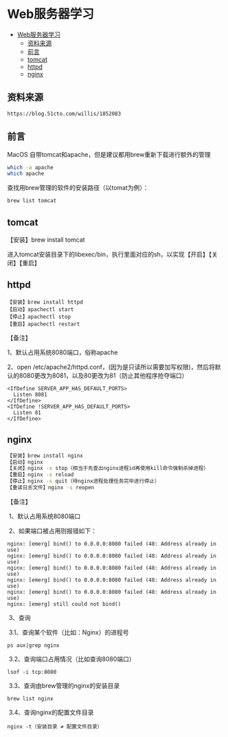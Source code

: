 # Web服务器学习

- [Web服务器学习](#web服务器学习)
  - [资料来源](#资料来源)
  - [前言](#前言)
  - [tomcat](#tomcat)
  - [httpd](#httpd)
  - [nginx](#nginx)

## 资料来源

```
https://blog.51cto.com/willis/1852083
```

## 前言

MacOS 自带tomcat和apache，但是建议都用brew重新下载进行额外的管理

```bash
which -a apache
which apache
```

查找用brew管理的软件的安装路径（以tomat为例）：

```bash
brew list tomcat
```

## tomcat

【安装】brew install tomcat

进入tomcat安装目录下的libexec/bin，执行里面对应的sh，以实现【开启】【关闭】【重启】

## httpd

```
【安装】brew install httpd
【启动】apachectl start
【停止】apachectl stop   
【重启】apachectl restart
```

【备注】

1、默认占用系统8080端口，俗称apache

2、open /etc/apache2/httpd.conf，(因为是只读所以需要加写权限)，然后将默认的8080更改为8081，以及80更改为81（防止其他程序抢夺端口）

```
<IfDefine SERVER_APP_HAS_DEFAULT_PORTS>
  Listen 8081
</IfDefine>
<IfDefine !SERVER_APP_HAS_DEFAULT_PORTS>
  Listen 81
</IfDefine>
```

## nginx

```bash
【安装】brew install nginx
【启动】nginx
【关闭】nginx -s stop（相当于先查出nginx进程id再使用kill命令强制杀掉进程）
【重启】nginx -s reload
【停止】nginx -s quit（待nginx进程处理任务完毕进行停止）
【重读日志文件】nginx -s reopen
```

【备注】

​	1、默认占用系统8080端口

​	2、如果端口被占用则报错如下：

```
nginx: [emerg] bind() to 0.0.0.0:8080 failed (48: Address already in use)
nginx: [emerg] bind() to 0.0.0.0:8080 failed (48: Address already in use)
nginx: [emerg] bind() to 0.0.0.0:8080 failed (48: Address already in use)
nginx: [emerg] bind() to 0.0.0.0:8080 failed (48: Address already in use)
nginx: [emerg] bind() to 0.0.0.0:8080 failed (48: Address already in use)
nginx: [emerg] still could not bind()
```

​	3、查询

​		3.1、查询某个软件（比如：Nginx）的进程号

```
ps aux|grep nginx
```

​		3.2、查询端口占用情况（比如查询8080端口）

```
lsof -i tcp:8080
```

​		3.3、查询由brew管理的nginx的安装目录

```
brew list nginx
```

​		3.4、查询nginx的配置文件目录

```
nginx -t（安装目录 ≠ 配置文件目录）
```

